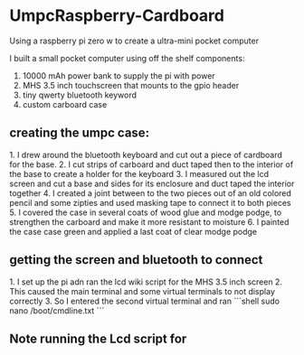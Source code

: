 # UmpcRaspberry-Cardboard
Using a raspberry pi zero w to create a ultra-mini pocket computer

I built a small pocket computer using off the shelf components:
1. 10000 mAh power bank to supply the pi with power
2. MHS 3.5 inch touchscreen that mounts to the gpio header
3. tiny qwerty bluetooth keyword
4. custom carboard case

<h2> creating the umpc case:
</h2>
1. I drew around the bluetooth keyboard and cut out a piece of cardboard for the base.
2. I cut strips of carboard and duct taped then to the interior of the base to create a holder for the keyboard
3. I measured out the lcd screen and cut a base and sides for its enclosure and duct taped the interior together
4. I created a joint between to the two pieces out of an old colored pencil and some zipties and used masking tape to connect it to both pieces
5. I covered the case in several coats of wood glue and modge podge, to strengthen the carboard and make it more resistant to moisture 
6. I painted the case case green and applied a last coat of clear modge podge
<h2> getting the screen and bluetooth to connect
</h2>
1. I set up the pi adn ran the lcd wiki script for the MHS 3.5 inch screen
2. This caused the main terminal and some virtual terminals to not display correctly
3. So I entered the second virtual terminal and ran 
```shell
sudo nano /boot/cmdline.txt
```

<h2> Note running the Lcd script for 
